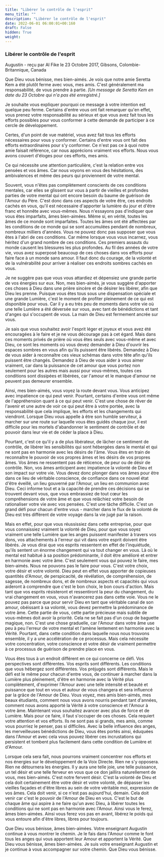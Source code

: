 ```yaml
---
title: "Libérer le contrôle de l'esprit"
menu_title: ""
description: "Libérer le contrôle de l'esprit"
date: 2022-06-01 06:00:01+00:160
draft: False
hidden: True
weight:
---
```

### Libérer le contrôle de l'esprit

Augustin - reçu par Al Fike le 23 Octobre 2017, Gibsons, Colombie-Britannique, Canada

Que Dieu vous bénisse, mes bien-aimés. Je vois que notre amie Seretta Kem a été plutôt ferme avec vous, mes amis. C'est généralement ma responsabilité, de vous prendre à partie. *[Un message de Seretta Kem en date du 23 Octobre qui n'a pas été enregistré.]*

Je souhaite vous expliquer pourquoi ce message à votre intention est quelque peu ferme. Certains d'entre vous ont fait remarquer qu'en effet, vous prenez votre responsabilité au sérieux et que vous avez fait tous les efforts possibles pour vous conformer à cette demande de participer à ce cercle de développement.

Certes, d'un point de vue matériel, vous avez fait tous les efforts nécessaires pour vous y conformer. Certains d'entre vous ont fait des efforts extraordinaires pour s'y conformer. Ce n'est pas ce à quoi notre amie faisait référence, car nous apprécions vraiment vos efforts. Nous vous avons couvert d'éloges pour ces efforts, mes amis.

Ce qui nécessite une attention particulière, c'est la relation entre vos pensées et vos âmes. Car nous voyons en vous des hésitations, des ambivalences et même des peurs qui proviennent de votre mental.

Souvent, vous n'êtes pas complètement conscients de ces conditions mentales, car elles se glissent sur vous à partir de vieilles et profondes parties de votre mental qui ont encore besoin du baume de guérison de l'Amour du Père. C'est donc dans ces aspects de votre être, ces endroits cachés en vous, qu'il est nécessaire d'apporter la lumière du jour et d'être franc et honnête avec vous-mêmes. Nous n'essayons pas d'indiquer que vous êtes imparfaits, âmes bien-aimées. Même si, en vérité, toutes les âmes de ce monde sont imparfaites. Toutes les âmes ont été affectées par les conditions de ce monde qui se sont accumulées pendant de nombreux, nombreux milliers d'années. Vous ne pouvez donc pas supposer que vous êtes à l'abri de ces conditions. Car même lorsque vous vous incarnez, vous héritez d'un grand nombre de ces conditions. Ces premiers assauts du monde causent les blessures les plus profondes. Au fil des années de votre vie, vous avez superposé beaucoup de ces choses dans vos efforts pour faire face à un monde sans amour. Il faut donc du courage, de la volonté et de la vulnérabilité pour arriver à réaliser ces endroits sombres cachés en vous.

Je ne suggère pas que vous vous attardiez et dépensiez une grande partie de vos énergies sur eux. Non, mes bien-aimés, je vous suggère d'apporter ces choses à Dieu dans une prière sincère et de désirer les libérer, afin que Dieu les prenne. Puisque vous êtes tous sous une dispensation spéciale et une grande Lumière, c'est le moment de profiter pleinement de ce qui est disponible pour vous. Car il y a eu très peu de moments dans votre vie où une telle Lumière a été déversée sur vous, avec tant de bénédictions et tant d'anges qui s'occupent de vous. La main de Dieu est fermement ancrée sur vous.

Je sais que vous souhaitez avoir l'esprit léger et joyeux et vous avez été encouragées à le faire et je ne vous décourage pas à cet égard. Mais dans ces moments privés de prière où vous êtes seuls avec vous-même et avec Dieu, ce sont les moments où vous devez demander à Dieu d'ouvrir les espaces sombres en vous afin qu'ils puissent être libérés. Demandez à Dieu de vous aider à reconnaître ces vieux schémas dans votre tête afin qu'ils puissent être changés. Demandez à Dieu de vous aider à vous aimer vraiment, car dans la puissance de cet amour que vous portez non seulement pour les autres mais aussi pour vous-mêmes, toutes ces conditions sont dissipées et libérées, car l'amour et le manque d'amour ne peuvent pas demeurer ensemble.

Ainsi, mes bien-aimés, vous voyez la route devant vous. Vous anticipez avec impatience ce qui peut venir. Pourtant, certains d'entre vous ont même de l'appréhension quant à ce qui peut venir. C'est une chose de rêver de l'avenir et une autre de voir ce qui peut être à votre portée, avec la responsabilité que cela implique, les efforts et les changements qui viendront. Lorsque Dieu vous appelle à être son humble serviteur, à marcher sur une route sur laquelle vous êtes guidés chaque jour, il est difficile pour les mortels d'abandonner le sentiment de contrôle et de pouvoir dans leur vie et de céder la place à Dieu.

Pourtant, c'est ce qu'il y a de plus libérateur, de lâcher ce sentiment de contrôle, de libérer les sensibilités qui sont hébergées dans le mental et qui ne sont pas en harmonie avec les désirs de l'âme. Vous êtes en train de reconnaître le pouvoir de vos propres âmes et les désirs de vos propres âmes. Vos âmes ne ressentent pas de réticence, de peur ou de désir de contrôle. Non, vos âmes anticipent avec impatience la volonté de Dieu et son impact sur votre vie. Vous devez donc plonger dans vos âmes pour être dans ce lieu de véritable conscience, de confiance dans ce nouvel état d'être éveillé, un lieu gouverné par l'Amour, un lieu en communion avec Dieu. Ceci informe tout et a la capacité de prendre ces décisions qui se trouvent devant vous, que vous embrassiez de tout cœur les compréhensions de votre âme et que vous relâchiez votre besoin de rationaliser votre vie avec vos pensées. C'est une tâche difficile. C'est un grand défi pour chacun d'entre vous - marcher dans le flux de la volonté de Dieu est très différent de votre voyage dans la vie jugé par la raison.

Mais en effet, pour que vous réussissiez dans cette entreprise, pour que vous connaissiez vraiment la volonté de Dieu, pour que vous soyez vraiment une telle Lumière que les anges puissent manifester à travers vos dons, vos attachements à l'erreur qui vit dans votre esprit doivent être libérés. Je vous dirai que vos esprits ressentent en effet de l'inquiétude, qu'ils sentent un énorme changement qui va tout changer en vous. Là où le mental est habitué à sa position prédominante, il doit être amélioré et entrer en harmonie avec votre âme. C'est seulement vous qui pouvez le faire, mes bien-aimés. Nous ne pouvons pas le faire pour vous. C'est votre choix, votre désir et votre volonté. Dieu peut en effet vous apporter de copieuses quantités d'Amour, de perspicacité, de révélation, de compréhension, de sagesse, de nombreux dons, et de nombreux aspects et capacités qui vous aideront à comprendre que c'est le bon choix, le bon cours d'action. Mais tant que vos esprits résisteront et ressentiront la peur du changement, du vrai changement en vous, vous n'avancerez pas dans cette voie. Vous ne le pouvez pas parce que pour servir Dieu en tant que véritable canal de son amour, obéissant à sa volonté, vous devez permettre la prédominance de votre âme. Cette partie de vous, cette partie précieuse mais subtile de vous-mêmes doit avoir la priorité. Cela ne se fait pas d'un coup de baguette magique, non. C'est une chose graduelle, car l'Amour dans votre âme use peu à peu l'erreur de votre mental et l'amène lentement en harmonie avec la Vérité. Pourtant, dans cette condition dans laquelle nous nous trouvons ensemble, il y a une accélération de ce processus. Mais cela nécessite votre concentration, votre conscience et votre désir de vraiment permettre à ce processus de guérison de prendre place en vous.

Vous êtes tous à un endroit différent en ce qui concerne ce défi. Vos perspectives sont différentes. Vos esprits sont différents. Les conditions que vous hébergez sont différentes. Vos préjugés sont différents. Mais le défi est le même pour chacun d'entre vous, de continuer à marcher dans la Lumière plus pleinement, d'être en harmonie avec la Vérité plus complètement, d'exprimer l'Amour avec une telle intensité et beauté et puissance que tout en vous et autour de vous changera et sera influencé par la grâce de l'Amour de Dieu. Vous voyez, mes amis bien-aimés, mes beaux étudiants, comment nous vous avons nourris pendant tant d'années, comment nous avons apporté la Vérité à votre conscience et l'Amour à votre âme. Maintenant vous souhaitez avancer avec plus de force et de Lumière. Mais pour ce faire, il faut s'occuper de ces choses. Cela requiert votre attention et vos efforts. Ils ne sont pas si grands, mes amis, comme vous pourriez le penser, pas si difficiles. Avec la belle influence des anges, les merveilleuses bénédictions de Dieu, vous êtes portés ainsi, éduquées dans l'Amour et avec cela vous pouvez libérer ces incrustations qui persistent et tombent plus facilement dans cette condition de Lumière et d'Amour.

Lorsque cela sera fait, nous pourrons vraiment concentrer nos efforts et nos énergies sur le développement de la Voix Directe. Rien ne s'y opposera. Rien ne détournera les énergies. Il y aura une telle joie, une telle puissance, un tel désir et une telle ferveur en vous que ce don jaillira naturellement de vous, mes bien-aimés. C'est notre fervent désir. C'est la volonté de Dieu et cela doit certainement être votre désir et votre volonté, de dépasser les vieilles façades et d'être libres au sein de votre véritable moi, expression de vos âmes. Cela doit venir, si ce n'est pas aujourd'hui, demain. Cela doit venir car c'est le pouvoir de l'Amour de Dieu en vous. C'est le but de chaque âme qui aspire à ne faire qu'un avec Dieu, à libérer toutes les conditions qui ne sont pas en harmonie avec l'Amour. Ainsi vous le ferez, âmes bien-aimées. Ainsi vous ferez vos pas en avant, libérez le poids qui vous entoure afin d'être libres, libres pour toujours.

Que Dieu vous bénisse, âmes bien-aimées. Votre enseignant Augustin continue à vous montrer le chemin. Je le fais dans l'Amour comme le font tous les anges qui vous apportent leur Amour et apportent la Vérité. Que Dieu vous bénisse, âmes bien-aimées. Je suis votre enseignant Augustin et je continue à vous accompagner sur votre chemin. Que Dieu vous bénisse.
